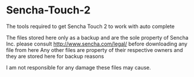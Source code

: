 Sencha-Touch-2
==============

The tools required to get Sencha Touch 2 to work with auto complete


The files stored here only as a backup and are the sole property of Sencha Inc. please consult http://www.sencha.com/legal/ before downloading any file from here
Any other files are property of their respective owners and they are stored here for backup reasons

I am not responsible for any damage these files may cause.
